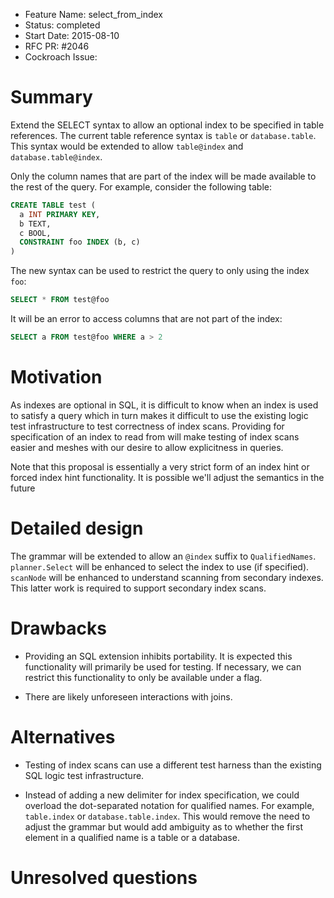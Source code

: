 - Feature Name: select_from_index
- Status: completed
- Start Date: 2015-08-10
- RFC PR: #2046
- Cockroach Issue:

# Summary

Extend the SELECT syntax to allow an optional index to be specified in table
references. The current table reference syntax is `table` or
`database.table`. This syntax would be extended to allow `table@index` and
`database.table@index`.

Only the column names that are part of the index will be made available to the
rest of the query. For example, consider the following table:

```sql
CREATE TABLE test (
  a INT PRIMARY KEY,
  b TEXT,
  c BOOL,
  CONSTRAINT foo INDEX (b, c)
)
```

The new syntax can be used to restrict the query to only using the index `foo`:

```sql
SELECT * FROM test@foo
```

It will be an error to access columns that are not part of the index:

```sql
SELECT a FROM test@foo WHERE a > 2
```

# Motivation

As indexes are optional in SQL, it is difficult to know when an index is used
to satisfy a query which in turn makes it difficult to use the existing logic
test infrastructure to test correctness of index scans. Providing for
specification of an index to read from will make testing of index scans easier
and meshes with our desire to allow explicitness in queries.

Note that this proposal is essentially a very strict form of an index hint or
forced index hint functionality. It is possible we'll adjust the semantics in
the future 

# Detailed design

The grammar will be extended to allow an `@index` suffix to
`QualifiedNames`. `planner.Select` will be enhanced to select the index to use
(if specified). `scanNode` will be enhanced to understand scanning from
secondary indexes. This latter work is required to support secondary index
scans.

# Drawbacks

* Providing an SQL extension inhibits portability. It is expected this
  functionality will primarily be used for testing. If necessary, we can
  restrict this functionality to only be available under a flag.

* There are likely unforeseen interactions with joins.

# Alternatives

* Testing of index scans can use a different test harness than the existing SQL
  logic test infrastructure.

* Instead of adding a new delimiter for index specification, we could overload
  the dot-separated notation for qualified names. For example, `table.index` or
  `database.table.index`. This would remove the need to adjust the grammar but
  would add ambiguity as to whether the first element in a qualified name is a
  table or a database.

# Unresolved questions
